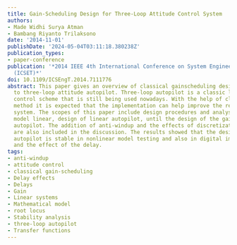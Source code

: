 ```yaml
---
title: Gain-Scheduling Design for Three-Loop Attitude Control System
authors:
- Made Widhi Surya Atman
- Bambang Riyanto Trilaksono
date: '2014-11-01'
publishDate: '2024-05-04T03:11:18.380238Z'
publication_types:
- paper-conference
publication: '*2014 IEEE 4th International Conference on System Engineering and Technology
  (ICSET)*'
doi: 10.1109/ICSEngT.2014.7111776
abstract: This paper gives an overview of classical gainscheduling design applicable
  to three-loop attitude autopilot. Three-loop autopilot is a classic linear flight
  control scheme that is still being used nowadays. With the help of classical gainscheduling
  method it is expected that the implementation can help improve the response of the
  system. The scopes of this paper include design procedures and analysis from the
  model linear, design of linear autopilot, until the design of the gainscheduling
  autopilot. The addition of anti-windup and the effects of discretization and delay
  are also included in the discussion. The results showed that the designed gain scheduled
  autopilot is stable in nonlinear model testing and also in digital implementation
  and the effect of the delay.
tags:
- anti-windup
- attitude control
- classical gain-scheduling
- Delay effects
- Delays
- Gain
- Linear systems
- Mathematical model
- root locus
- Stability analysis
- three-loop autopilot
- Transfer functions
---
```

